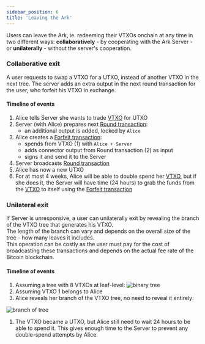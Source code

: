 ```yaml
---
sidebar_position: 6
title: 'Leaving the Ark'
---
```


Users can leave the Ark, ie. redeeming their VTXOs onchain at any time in two different ways: **collaboratively** - by cooperating with the Ark Server - or **unilaterally** - without the server's cooperation.

### Collaborative exit

A user requests to swap a VTXO for a UTXO, instead of another VTXO in the next tree. The server adds an extra output in the next round transaction for the user, who forfeit his VTXO in exchange.

#### Timeline of events

1. Alice tells Server she wants to trade [VTXO](/docs/learn/concepts#vtxo) for UTXO
2. Server (with Alice) prepares next [Round transaction](/docs/learn/concepts#round-transaction):
   - an additional output is added, locked by `Alice`
3. Alice creates a [Forfeit transaction](/docs/learn/concepts#forfeit-transaction):
   - spends from VTXO (1) with `Alice + Server`
   - adds connector output from Round transaction (2) as input
   - signs it and send it to the Server
4. Server broadcasts [Round transaction](/docs/learn/concepts#round-transaction)
5. Alice has now a new UTXO
6. For at most 4 weeks, Alice will be able to double spend her [VTXO](/docs/learn/concepts#vtxo), but if she does it, the Server will have time (24 hours) to grab the funds from the [VTXO](/docs/learn/concepts#vtxo) to itself using the [Forfeit transaction](/docs/learn/concepts#forfeit-transaction)

### Unilateral exit

If Server is unresponsive, a user can unilaterally exit by revealing the branch of the VTXO tree that generates his VTXO.  
The length of the branch can vary and depends on the overall size of the tree - how many leaves it includes.  
This operation can be costly as the user must pay for the cost of broadcasting these transactions and depends on the actual fee rate of the Bitcoin blockchain.

#### Timeline of events

1. Assuming a tree with 8 VTXOs at leaf-level:
![binary tree](/img/binary-tree.png)
2. Assuming VTXO 1 belongs to Alice
3. Alice reveals her branch of the VTXO tree, no need to reveal it entirely:

![branch of tree](/img/branch-tree.png)

1. The VTXO became a UTXO, but Alice still need to wait 24 hours to be able to spend it. This gives enough time to the Server to prevent any double-spend attempts by Alice.
